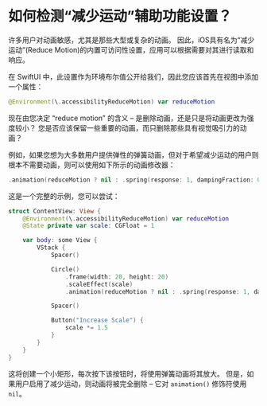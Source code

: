 如何检测“减少运动”辅助功能设置？
===

许多用户对动画敏感，尤其是那些大型或复杂的动画。 因此，iOS具有名为“减少运动”(Reduce Motion)的内置可访问性设置，应用可以根据需要对其进行读取和响应。

在 SwiftUI 中，此设置作为环境布尔值公开给我们，因此您应该首先在视图中添加一个属性：

```swift
@Environment(\.accessibilityReduceMotion) var reduceMotion
```

现在由您决定 “reduce motion” 的含义 – 是删除动画，还是只是将动画更改为强度较小？ 您是否应该保留一些重要的动画，而只删除那些具有视觉吸引力的动画？

例如，如果您想为大多数用户提供弹性的弹簧动画，但对于希望减少运动的用户则根本不需要动画，则可以使用如下所示的动画修改器：

```swift
.animation(reduceMotion ? nil : .spring(response: 1, dampingFraction: 0.1)) 
```

这是一个完整的示例，您可以尝试：

```swift
struct ContentView: View {
    @Environment(\.accessibilityReduceMotion) var reduceMotion
    @State private var scale: CGFloat = 1

    var body: some View {
        VStack {
            Spacer()

            Circle()
                .frame(width: 20, height: 20)
                .scaleEffect(scale)
                .animation(reduceMotion ? nil : .spring(response: 1, dampingFraction: 0.1))

            Spacer()

            Button("Increase Scale") {
                scale *= 1.5
            }
        }
    }
}
```

这将创建一个小矩形，每次按下该按钮时，将使用弹簧动画将其放大。 但是，如果用户启用了减少运动，则动画将被完全删除 – 它对 `animation()` 修饰符使用 `nil`。
